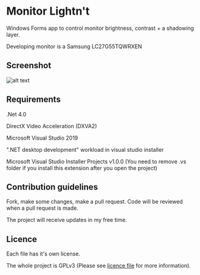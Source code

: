 # Monitor Lightn't
Windows Forms app to control monitor brightness, contrast + a shadowing layer.


Developing monitor is a Samsung LC27G55TQWRXEN


## Screenshot ##
![alt text](https://i.ibb.co/jfcqPqR/MLT.png)


## Requirements ##
.Net 4.0

DirectX Video Acceleration (DXVA2)

Microsoft Visual Studio 2019

 ".NET desktop development" workload in visual studio installer

Microsoft Visual Studio Installer Projects v1.0.0 (You need to remove .vs folder if you install this extension after you open the project)



## Contribution guidelines ##

Fork, make some changes, make a pull request.
Code will be reviewed when a pull request is made.

The project will receive updates in my free time.



## Licence ##

Each file has it's own license.

The whole project is GPLv3 (Please see [licence file](/LICENCE.md) for more information).

